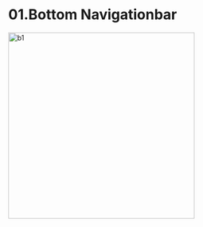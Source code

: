 # 01.Bottom Navigationbar

<img width="374" alt="b1" src="https://user-images.githubusercontent.com/78470516/196716149-f9ff498e-29fa-477e-b6f7-35c16fb6539b.PNG">

